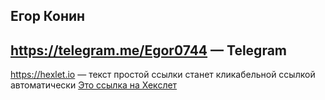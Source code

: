 ## Егор Конин
## https://telegram.me/Egor0744 — Telegram
https://hexlet.io — текст простой ссылки станет кликабельной ссылкой автоматически
[Это ссылка на Хекслет](https://hexlet.io)
